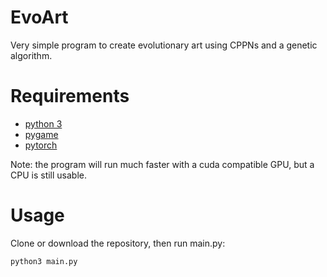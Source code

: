 # EvoArt
Very simple program to create evolutionary art using CPPNs and a genetic algorithm. 

# Requirements
- [python 3](https://www.python.org/)
- [pygame](https://www.pygame.org/)
- [pytorch](https://www.pytorch.org)

Note: the program will run much faster with a cuda compatible GPU, but a CPU is still usable.

# Usage
Clone or download the repository, then run main.py:
```
python3 main.py
```

